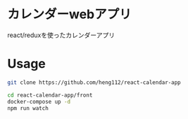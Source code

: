 # カレンダーwebアプリ

react/reduxを使ったカレンダーアプリ
 
# Usage
 

```zsh
git clone https://github.com/heng112/react-calendar-app

cd react-calendar-app/front
docker-compose up -d
npm run watch

```
 
